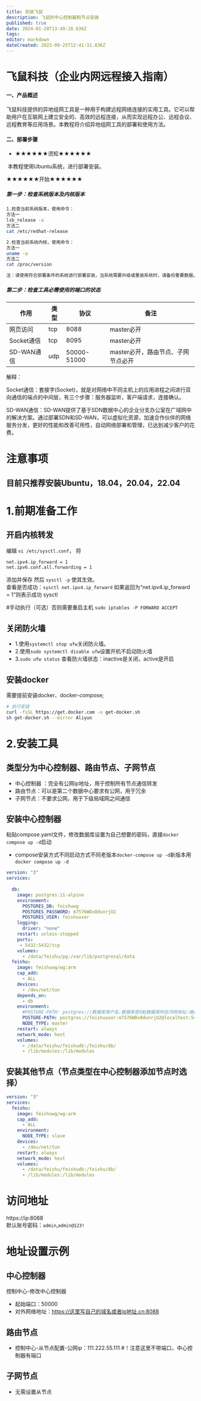 ```yaml
---
title: 安装飞鼠
description: 飞鼠的中心控制器和节点安装
published: true
date: 2024-01-28T13:49:18.636Z
tags: 
editor: markdown
dateCreated: 2023-09-25T12:41:31.836Z
---
```


# 飞鼠科技（企业内网远程接入指南）

#### 一、产品概述

​	飞鼠科技提供的异地组网工具是一种用于构建远程网络连接的实用工具。它可以帮助用户在互联网上建立安全的、高效的远程连接，从而实现远程办公、远程会议、远程教育等应用场景。本教程将介绍异地组网工具的部署和使用方法。

#### 二、部署步骤

+ ★★★★★★须知★★★★★★

​	本教程使用Ubuntu系统，进行部署安装。

★★★★★★开始★★★★★★

##### 第一步：检查系统版本及内核版本

```bash
1.检查当前系统版本，使用命令：
方法一
lsb_release -a
方法二
cat /etc/redhat-release

2.检查当前系统内核，使用命令：
方法一
uname -a
方法二
cat /proc/version

注：请使用符合部署条件的系统进行部署安装，当系统需要升级或重装系统时，请备份重要数据。
```

##### 第二步：检查工具必需使用的端口的状态

| 作用       | 类型 | 协议        | 备注                               |
| ---------- | ---- | ----------- | ---------------------------------- |
| 网页访问   | tcp  | 8088        | master必开                         |
| Socket通信 | tcp  | 8095        | master必开                         |
| SD-WAN通信 | udp  | 50000-51000 | master必开，路由节点、子网节点必开 |

解释：

Socket通信：套接字(Socket)，就是对网络中不同主机上的应用进程之间进行双向通信的端点的中间层，有三个步骤：服务器监听，客户端请求，连接确认。

SD-WAN通信：SD-WAN提供了基于SDN数据中心的企业分支办公室在广域网中的解决方案。通过部署SDN和SD-WAN，可以虚拟化资源，加速合作伙伴的网络服务分发，更好的性能和改善可用性，自动网络部署和管理，已达到减少客户的花费。

# 注意事项
## 目前只推荐安装Ubuntu，18.04，20.04，22.04  

# 1.前期准备工作

## 开启内核转发
编辑 `vi /etc/sysctl.conf`， 将
```bash
net.ipv4.ip_forward = 1  
net.ipv6.conf.all.forwarding = 1
```

添加并保存 然后 `sysctl -p` 使其生效。  
查看是否成功：`sysctl net.ipv4.ip_forward`
如果返回为“net.ipv4.ip_forward = 1”则表示成功 sysctl 

#手动执行（可选）否则需要重启主机
`sudo iptables -P FORWARD ACCEPT`
## 关闭防火墙
- 1.使用`systemctl stop ufw`关闭防火墙。
- 2.使用`sudo systemctl disable ufw`设置开机不启动防火墙
- 3.`sudo ufw status` 查看防火墙状态：inactive是关闭，active是开启
## 安装docker 
需要提前安装docker、docker-compose;
```bash
# 执行安装
curl -fsSL https://get.docker.com -o get-docker.sh
sh get-docker.sh --mirror Aliyun
```



# 2.安装工具
## 类型分为中心控制器、路由节点、子网节点
- 中心控制器 ：完全有公网ip地址，用于控制所有节点通信转发
- 路由节点：可以是第二个数据中心要求有公网，用于冗余
- 子网节点：不要求公网，用于下级局域网之间通信
## 安装中心控制器
粘贴compose.yaml文件，修改数据库设置为自己想要的密码，直接`docker compose up -d`启动
* compose安装方式不同启动方式不同老版本`docker-compose up -d`新版本用`docker compose up -d`
```yaml
version: "3"
services:
 
  db:
    image: postgres:11-alpine
    environment:
      POSTGRES_DB: feishuwg
      POSTGRES_PASSWORD: m7576WDx8dunrjU2
      POSTGRES_USER: feishuuser
    logging:
      driver: "none"
    restart: unless-stopped
    ports:
     - 5432:5432/tcp 
    volumes:
      - /data/feishu/pg:/var/lib/postgresql/data
  feishu:
    image: feishuwg/wg:arm
    cap_add:
      - ALL
    devices:
      - /dev/net/tun
    depends_on:
      - db
    environment:
      #POSTGRE-PATH: postgres://数据库用户名:数据库密码@数据库所在内网地址:端口/库
      POSTGRE-PATH: postgres://feishuuser:m7576WDx8dunrjU2@localhost:5432/feishuwg
      NODE_TYPE: master
    restart: always
    network_mode: host
    volumes:
      - /data/feishu/feishudb:/feishu/db/
      - /lib/modules:/lib/modules
```
## 安装其他节点（节点类型在中心控制器添加节点时选择）
```yaml
version: "3"
services:
  feishu:
    image: feishuwg/wg:arm
    cap_add:
      - ALL
    environment:
      NODE_TYPE: slave
    devices:
      - /dev/net/tun
    restart: always
    network_mode: host
    volumes:
      - /data/feishu/feishudb:/feishu/db/
      - /lib/modules:/lib/modules
```

# 访问地址
https://ip:8088  
默认账号密码：`admin`,`admin@123!`

# 地址设置示例
## 中心控制器
控制中心-修改中心控制器
* 起始端口：50000
* 对外网络地址：https://这里写自己的域名或者ip地址.cn:8088
## 路由节点
* 控制中心-从节点配置-公网ip：111.222.55.111 #！注意这里不带端口，中心控制器有端口
## 子网节点
* 无需设置从节点
